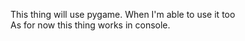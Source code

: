 This thing will use pygame. When I'm able to use it too
<br/>
As for now this thing works in console.